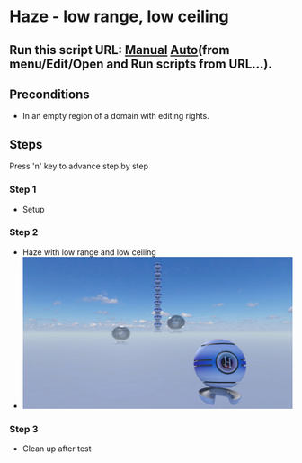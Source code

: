 # Haze - low range, low ceiling
## Run this script URL: [Manual](https://raw.githubusercontent.com/highfidelity/hifi_tests/master/tests/engine/render/effect/haze/low_range_low_ceiling/test.js)   [Auto](https://raw.githubusercontent.com/highfidelity/hifi_tests/master/tests/engine/render/effect/haze/low_range_low_ceiling/testAuto.js)(from menu/Edit/Open and Run scripts from URL...).

## Preconditions
- In an empty region of a domain with editing rights.

## Steps
Press 'n' key to advance step by step

### Step 1
- Setup
### Step 2
- Haze with low range and low ceiling
- ![](./ExpectedImage_00000.png)
### Step 3
- Clean up after test
